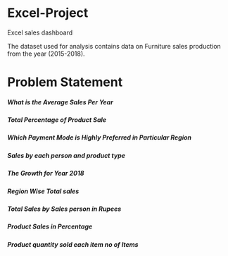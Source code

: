 # Excel-Project
Excel sales dashboard

The dataset used for analysis contains data on Furniture sales production from the year (2015-2018).

# Problem Statement

##### What is the Average Sales Per Year
##### Total Percentage of Product Sale
##### Which Payment Mode is Highly Preferred in Particular Region
##### Sales by each person and product type
##### The Growth for Year 2018
##### Region Wise Total sales
##### Total Sales by Sales person in Rupees
##### Product Sales in Percentage
##### Product quantity sold each item no of Items
